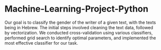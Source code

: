 # Machine-Learning-Project-Python
Our goal is to classify the gender of the writer of a given text, with the texts being in Hebrew. The initial steps involved cleaning the text data, followed by vectorization. We conducted cross-validation using various classifiers, performed grid search to identify optimal parameters, and implemented the most effective classifier for our task.
